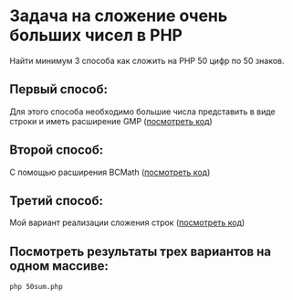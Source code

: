 # Задача на сложение очень больших чисел в PHP

Найти минимум 3 способа как сложить на PHP 50 цифр по 50 знаков.

## Первый способ:
Для этого способа необходимо большие числа представить в виде строки и иметь расширение GMP ([посмотреть код](50sumGMP.php))


## Второй способ:
С помощью расширения BCMath ([посмотреть код](50sumBCMath.php))


## Третий способ:
Мой вариант реализации сложения строк ([посмотреть код](50sumString.php))

## Посмотреть результаты трех вариантов на одном массиве:
```shell
php 50sum.php
```